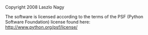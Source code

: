 Copyright 2008 Laszlo Nagy

The software is licensed according to the terms of the PSF (Python Software Foundation) license found here: http://www.python.org/psf/license/